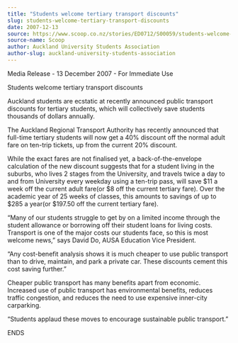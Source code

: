 ```yaml
---
title: "Students welcome tertiary transport discounts"
slug: students-welcome-tertiary-transport-discounts
date: 2007-12-13
source: https://www.scoop.co.nz/stories/ED0712/S00059/students-welcome-tertiary-transport-discounts.htm
source-name: Scoop
author: Auckland University Students Association
author-slug: auckland-university-students-association
---
```


<p>Media Release - 13 December 2007 - For Immediate
Use</p>

<p>Students welcome tertiary transport
discounts</p>

<p>Auckland students are ecstatic at recently
announced public transport discounts for tertiary students,
which will collectively save students thousands of dollars
annually.</p>

<p>The Auckland Regional Transport Authority has
recently announced that full-time tertiary students will now
get a 40% discount off the normal adult fare on ten-trip
tickets, up from the current 20% discount.</p>

<p>While the exact
fares are not finalised yet, a back-of-the-envelope
calculation of the new discount suggests that for a student
living in the suburbs, who lives 2 stages from the
University, and travels twice a day to and from University
every weekday using a ten-trip pass, will save $11 a week
off the current adult fare(or $8 off the current tertiary
fare). Over the academic year of 25 weeks of classes, this
amounts to savings of up to $285 a year(or $197.50 off the
current tertiary fare).</p>

<p>“Many of our students struggle
to get by on a limited income through the student allowance
or borrowing off their student loans for living costs.
Transport is one of the major costs our students face, so
this is most welcome news,” says David Do, AUSA Education
Vice President.</p>

<p>“Any cost-benefit analysis shows it is
much cheaper to use public transport than to drive,
maintain, and park a private car. These discounts cement
this cost saving further.”</p>

<p>Cheaper public transport has
many benefits apart from economic. Increased use of public
transport has environmental benefits, reduces traffic
congestion, and reduces the need to use expensive inner-city
carparking.<p>

<p>“Students applaud these moves to encourage
sustainable public
transport.”</p>

<p>ENDS<p>
         